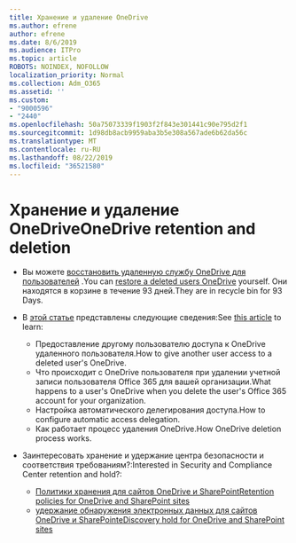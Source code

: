 ```yaml
---
title: Хранение и удаление OneDrive
ms.author: efrene
author: efrene
ms.date: 8/6/2019
ms.audience: ITPro
ms.topic: article
ROBOTS: NOINDEX, NOFOLLOW
localization_priority: Normal
ms.collection: Adm_O365
ms.assetid: ''
ms.custom:
- "9000596"
- "2440"
ms.openlocfilehash: 50a75073339f1903f2f843e301441c90e795d2f1
ms.sourcegitcommit: 1d98db8acb9959aba3b5e308a567ade6b62da56c
ms.translationtype: MT
ms.contentlocale: ru-RU
ms.lasthandoff: 08/22/2019
ms.locfileid: "36521580"
---
```

# <a name="onedrive-retention-and-deletion"></a><span data-ttu-id="c4041-102">Хранение и удаление OneDrive</span><span class="sxs-lookup"><span data-stu-id="c4041-102">OneDrive retention and deletion</span></span>

- <span data-ttu-id="c4041-103">Вы можете [восстановить удаленную службу OneDrive для пользователей](https://docs.microsoft.com/onedrive/restore-deleted-onedrive) .</span><span class="sxs-lookup"><span data-stu-id="c4041-103">You can [restore a deleted users OneDrive](https://docs.microsoft.com/onedrive/restore-deleted-onedrive) yourself.</span></span> <span data-ttu-id="c4041-104">Они находятся в корзине в течение 93 дней.</span><span class="sxs-lookup"><span data-stu-id="c4041-104">They are in recycle bin for 93 Days.</span></span> 

- <span data-ttu-id="c4041-105">В [этой статье](https://docs.microsoft.com/onedrive/restore-deleted-onedrive) представлены следующие сведения:</span><span class="sxs-lookup"><span data-stu-id="c4041-105">See [this article](https://docs.microsoft.com/onedrive/restore-deleted-onedrive) to learn:</span></span>
    - <span data-ttu-id="c4041-106">Предоставление другому пользователю доступа к OneDrive удаленного пользователя.</span><span class="sxs-lookup"><span data-stu-id="c4041-106">How to give another user access to a deleted user's OneDrive.</span></span>
    - <span data-ttu-id="c4041-107">Что происходит с OneDrive пользователя при удалении учетной записи пользователя Office 365 для вашей организации.</span><span class="sxs-lookup"><span data-stu-id="c4041-107">What happens to a user's OneDrive when you delete the user's Office 365 account for your organization.</span></span>
    - <span data-ttu-id="c4041-108">Настройка автоматического делегирования доступа.</span><span class="sxs-lookup"><span data-stu-id="c4041-108">How to configure automatic access delegation.</span></span>
    - <span data-ttu-id="c4041-109">Как работает процесс удаления OneDrive.</span><span class="sxs-lookup"><span data-stu-id="c4041-109">How OneDrive deletion process works.</span></span>

- <span data-ttu-id="c4041-110">Заинтересовать хранение и удержание центра безопасности и соответствия требованиям?:</span><span class="sxs-lookup"><span data-stu-id="c4041-110">Interested in Security and Compliance Center retention and hold?:</span></span>
    - [<span data-ttu-id="c4041-111">Политики хранения для сайтов OneDrive и SharePoint</span><span class="sxs-lookup"><span data-stu-id="c4041-111">Retention policies for OneDrive and SharePoint sites</span></span>](https://docs.microsoft.com/office365/securitycompliance/retention-policies?redirectSourcePath=%252farticle%252f5e377752-700d-4870-9b6d-12bfc12d2423#content-in-onedrive-accounts-and-sharepoint-sites)
    - [<span data-ttu-id="c4041-112">удержание обнаружения электронных данных для сайтов OneDrive и SharePoint</span><span class="sxs-lookup"><span data-stu-id="c4041-112">eDiscovery hold for OneDrive and SharePoint sites</span></span>](https://docs.microsoft.com/office365/securitycompliance/ediscovery-cases#step-4-place-content-locations-on-hold)



